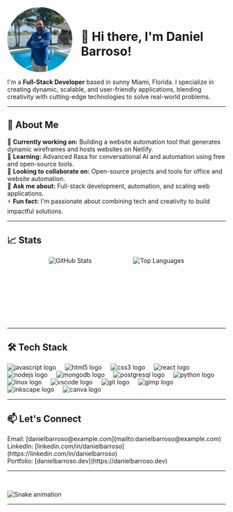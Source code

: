 <div style="display: flex; align-items: center; gap: 20px;">
  <img src="/images/myImage.png" alt="Daniel Barroso" width="150" style="border-radius: 50%;" />
  <h1>👋 Hi there, I'm Daniel Barroso!</h1>
</div>

<p>
  I'm a <strong>Full-Stack Developer</strong> based in sunny Miami, Florida. I specialize in creating dynamic, scalable, and user-friendly applications, blending creativity with cutting-edge technologies to solve real-world problems.
</p>

---

<h2>🌟 About Me</h2>
<p>🔭 <strong>Currently working on:</strong> Building a website automation tool that generates dynamic wireframes and hosts websites on Netlify.<br/>
🌱 <strong>Learning:</strong> Advanced Rasa for conversational AI and automation using free and open-source tools.<br/>
👯 <strong>Looking to collaborate on:</strong> Open-source projects and tools for office and website automation.<br/>
💬 <strong>Ask me about:</strong> Full-stack development, automation, and scaling web applications.<br/>
⚡ <strong>Fun fact:</strong> I'm passionate about combining tech and creativity to build impactful solutions.
</p>

---

<h2>📈 Stats</h2>
<div style="align-item: center; display: flex; justify-content: space-evenly;">
  <img src="https://github-readme-stats.vercel.app/api?username=barroso2223&show_icons=true&theme=dracula" height="150" alt="GitHub Stats" />
  <img src="https://github-readme-stats.vercel.app/api/top-langs?username=barroso2223&layout=compact&theme=dracula" height="150" alt="Top Languages" />
</div>

---

<h2>🛠️ Tech Stack</h2>
<div>
  <img src="https://cdn.jsdelivr.net/gh/devicons/devicon/icons/javascript/javascript-original.svg" height="40" alt="javascript logo"  />
  <img width="12" />
  <img src="https://cdn.jsdelivr.net/gh/devicons/devicon/icons/html5/html5-original.svg" height="40" alt="html5 logo"  />
  <img width="12" />
  <img src="https://cdn.jsdelivr.net/gh/devicons/devicon/icons/css3/css3-original.svg" height="40" alt="css3 logo"  />
  <img width="12" />
  <img src="https://cdn.jsdelivr.net/gh/devicons/devicon/icons/react/react-original.svg" height="40" alt="react logo"  />
  <img width="12" />
  <img src="https://cdn.jsdelivr.net/gh/devicons/devicon/icons/nodejs/nodejs-original.svg" height="40" alt="nodejs logo"  />
  <img width="12" />
  <img src="https://cdn.jsdelivr.net/gh/devicons/devicon/icons/mongodb/mongodb-original.svg" height="40" alt="mongodb logo"  />
  <img width="12" />
  <img src="https://cdn.jsdelivr.net/gh/devicons/devicon/icons/postgresql/postgresql-original.svg" height="40" alt="postgresql logo"  />
  <img width="12" />
  <img src="https://cdn.jsdelivr.net/gh/devicons/devicon/icons/python/python-original.svg" height="40" alt="python logo"  />
  <img width="12" />
  <img src="https://cdn.jsdelivr.net/gh/devicons/devicon/icons/linux/linux-original.svg" height="40" alt="linux logo"  />
  <img width="12" />
  <img src="https://cdn.jsdelivr.net/gh/devicons/devicon/icons/vscode/vscode-original.svg" height="40" alt="vscode logo"  />
  <img width="12" />
  <img src="https://cdn.jsdelivr.net/gh/devicons/devicon/icons/git/git-original.svg" height="40" alt="git logo"  />
  <img width="12" />
  <img src="https://cdn.jsdelivr.net/gh/devicons/devicon/icons/gimp/gimp-original.svg" height="40" alt="gimp logo"  />
  <img width="12" />
  <img src="https://cdn.jsdelivr.net/gh/devicons/devicon/icons/inkscape/inkscape-original.svg" height="40" alt="inkscape logo"  />
  <img width="12" />
  <img src="https://cdn.jsdelivr.net/gh/devicons/devicon/icons/canva/canva-original.svg" height="40" alt="canva logo"  />
  <img width="12" />
</div>

---

<h2>📫 Let's Connect</h2>
<p>Email: [danielbarroso@example.com](mailto:danielbarroso@example.com)<br/>
LinkedIn: [linkedin.com/in/danielbarroso](https://linkedin.com/in/danielbarroso)<br/>
Portfolio: [danielbarroso.dev](https://danielbarroso.dev)
</p>




---

<br clear="both">

<p>
  <img src="https://raw.githubusercontent.com/barroso2223/barroso2223/output/snake.svg" alt="Snake animation" />
</p>


---


